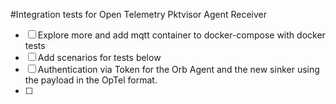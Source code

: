 #Integration tests for Open Telemetry Pktvisor Agent Receiver

- [ ] Explore more and add mqtt container to docker-compose with docker tests
- [ ] Add scenarios for tests below
- [ ] Authentication via Token for the Orb Agent and the new sinker using the payload in the OpTel format.
- [ ] 